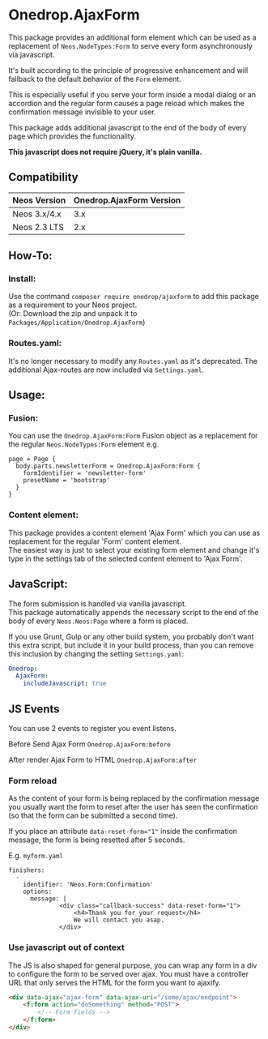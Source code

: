 # Onedrop.AjaxForm

This package provides an additional form element which can be used as a replacement 
of ``Neos.NodeTypes:Form`` to serve every form asynchronously via javascript.

It's built according to the principle of progressive enhancement and will fallback to 
the default behavior of the `Form` element.

This is especially useful if you serve your form inside a modal dialog or an accordion
and the regular form causes a page reload which makes the confirmation message invisible
to your user.

This package adds additional javascript to the end of the body of every page which provides
the functionality. 

**This javascript does not require jQuery, it's plain vanilla.**  

## Compatibility

| Neos Version     | Onedrop.AjaxForm Version  |
|------------------|---------------------------|
| Neos 3.x/4.x     | 3.x                       |
| Neos 2.3 LTS     | 2.x                       |

## How-To:

### Install: 

Use the command ``composer require onedrop/ajaxform`` to add this package as a requirement to your Neos project.  
(Or: Download the zip and unpack it to ``Packages/Application/Onedrop.AjaxForm``)

### Routes.yaml:

It's no longer necessary to modify any `Routes.yaml` as it's deprecated. The additional Ajax-routes are now included
via `Settings.yaml`.

## Usage: 

### Fusion:

You can use the ``Onedrop.AjaxForm:Form`` Fusion object as a replacement for the regular ``Neos.NodeTypes:Form``
element e.g.

```neosfusion
page = Page {  
  body.parts.newsletterForm = Onedrop.AjaxForm:Form {  
    formIdentifier = 'newsletter-form'  
    presetName = 'bootstrap'  
  }  
}
```

### Content element:

This package provides a content element 'Ajax Form' which you can use as replacement for the regular
'Form' content element.  
The easiest way is just to select your existing form element and change it's type in the settings tab 
of the selected content element to 'Ajax Form'.

## JavaScript:

The form submission is handled via vanilla javascript.  
This package automatically appends the necessary script to the end of the body of every ``Neos.Neos:Page`` where 
a form is placed.

If you use Grunt, Gulp or any other build system, you probably don't want this extra script, 
but include it in your build process, than you can remove this inclusion by changing the setting ``Settings.yaml``:

```yaml
Onedrop:
  AjaxForm:
    includeJavascript: true
```

## JS Events

You can use 2 events to register you event listens.

Before Send Ajax Form `Onedrop.AjaxForm:before`

After render Ajax Form to HTML `Onedrop.AjaxForm:after`

### Form reload

As the content of your form is being replaced by the confirmation message you usually want 
the form to reset after the user has seen the confirmation (so that the form can be submitted a second time).

If you place an attribute ``data-reset-form="1"`` inside the confirmation message, the form is 
being resetted after 5 seconds.

E.g. ``myform.yaml``

    finishers:
      -
        identifier: 'Neos.Form:Confirmation'
        options:
          message: |
                  <div class="callback-success" data-reset-form="1">
                      <h4>Thank you for your request</h4>
                      We will contact you asap.
                  </div>

### Use javascript out of context

The JS is also shaped for general purpose, you can wrap any form in a div to configure the form
to be served over ajax. You must have a controller URL that only serves the HTML for the form you
want to ajaxify.

```html
<div data-ajax="ajax-form" data-ajax-uri="/some/ajax/endpoint">
    <f:form action="doSomething" method="POST">
        <!-- Form fields -->
    </f:form>
</div>
```
